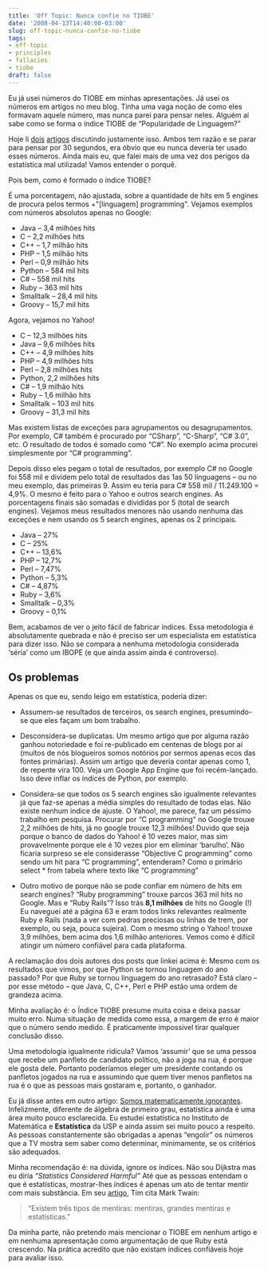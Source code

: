 ```yaml
---
title: 'Off Topic: Nunca confie no TIOBE'
date: '2008-04-13T14:40:00-03:00'
slug: off-topic-nunca-confie-no-tiobe
tags:
- off-topic
- principles
- fallacies
- tiobe
draft: false
---
```


Eu já usei números do TIOBE em minhas apresentações. Já usei os números em artigos no meu blog. Tinha uma vaga noção de como eles formavam aquele número, mas nunca parei para pensar neles. Alguém aí sabe como se forma o índice TIOBE de “Popularidade de Linguagem?”

Hoje li [dois](http://blog.timbunce.org/2008/04/12/tiobe-or-not-tiobe-lies-damned-lies-and-statistics/) [artigos](http://contentment.org/2008/04/perl-is-not-going-away.html) discutindo justamente isso. Ambos tem razão e se parar para pensar por 30 segundos, era óbvio que eu nunca deveria ter usado esses números. Ainda mais eu, que falei mais de uma vez dos perigos da estatística mal utilizada! Vamos entender o porquê.


Pois bem, como é formado o índice TIOBE?

É uma porcentagem, não ajustada, sobre a quantidade de hits em 5 engines de procura pelos termos +"[linguagem] programming". Vejamos exemplos com números absolutos apenas no Google:

- Java – 3,4 milhões hits
- C – 2,2 milhões hits
- C++ – 1,7 milhão hits
- PHP – 1,5 milhão hits
- Perl – 0,9 milhão hits
- Python – 584 mil hits
- C# – 558 mil hits
- Ruby – 363 mil hits
- Smalltalk – 28,4 mil hits
- Groovy – 15,7 mil hits

Agora, vejamos no Yahoo!

- C – 12,3 milhões hits
- Java – 9,6 milhões hits
- C++ – 4,9 milhões hits
- PHP – 4,9 milhões hits
- Perl – 2,8 milhões hits
- Python, 2,2 milhões hits
- C# – 1,9 milhão hits
- Ruby – 1,6 milhão hits
- Smalltalk – 103 mil hits
- Groovy – 31,3 mil hits

Mas existem listas de exceções para agrupamentos ou desagrupamentos. Por exemplo, C# também é procurado por “CSharp”, “C-Sharp”, “C# 3.0”, etc. O resultado de todos é somado como “C#”. No exemplo acima procurei simplesmente por “C# programming”.

Depois disso eles pegam o total de resultados, por exemplo C# no Google foi 558 mil e dividem pelo total de resultados das 1as 50 linguagens – ou no meu exemplo, das primeiras 9. Assim eu teria para C# 558 mil / 11.249.100 = 4,9%. O mesmo é feito para o Yahoo e outros search engines. As porcentagens finais são somadas e divididas por 5 (total de search engines). Vejamos meus resultados menores não usando nenhuma das exceções e nem usando os 5 search engines, apenas os 2 principais.

- Java – 27%
- C – 25%
- C++ – 13,6%
- PHP – 12,7%
- Perl – 7,47%
- Python – 5,3%
- C# – 4,87%
- Ruby – 3,6%
- Smalltalk – 0,3%
- Groovy – 0,1%

Bem, acabamos de ver o jeito fácil de fabricar índices. Essa metodologia é absolutamente quebrada e não é preciso ser um especialista em estatística para dizer isso. Não se compara a nenhuma metodologia considerada ‘séria’ como um IBOPE (e que ainda assim ainda é controverso).

## Os problemas

Apenas os que eu, sendo leigo em estatística, poderia dizer:

- Assumem-se resultados de terceiros, os search engines, presumindo-se que eles façam um bom trabalho.

- Desconsidera-se duplicatas. Um mesmo artigo que por alguma razão ganhou notoriedade e foi re-publicado em centenas de blogs por aí (muitos de nós blogueiros somos notórios por sermos apenas ecos das fontes primárias). Assim um artigo que deveria contar apenas como 1, de repente vira 100. Veja um Google App Engine que foi recém-lançado. Isso deve inflar os índices de Python, por exemplo.

- Considera-se que todos os 5 search engines são igualmente relevantes já que faz-se apenas a média simples do resultado de todas elas. Não existe nenhum índice de ajuste. O Yahoo!, me parece, faz um péssimo trabalho em pesquisa. Procurar por “C programming” no Google trouxe 2,2 milhões de hits, já no google trouxe 12,3 milhões! Duvido que seja porque o banco de dados do Yahoo! é 10 vezes maior, mas sim provavelmente porque ele é 10 vezes pior em eliminar ‘barulho’. Não ficaria surpreso se ele considerasse “Objective C programming” como sendo um hit para “C programming”, entenderam? Como o primário select * from tabela where texto like “C programming”

- Outro motivo de porque não se pode confiar em número de hits em search engines? “Ruby programming” trouxe parcos 363 mil hits no Google. Mas e “Ruby Rails”? Isso trás **8,1 milhões** de hits no Google (!) Eu naveguei até a página 63 e eram todos links relevantes realmente Ruby e Rails (nada a ver com pedras preciosas ou linhas de trem, por exemplo, ou seja, pouca sujeira). Com o mesmo string o Yahoo! trouxe 3,9 milhões, bem acima dos 1,6 milhão anteriores. Vemos como é difícil atingir um número confiável para cada plataforma.

A reclamação dos dois autores dos posts que linkei acima é: Mesmo com os resultados que vimos, por que Python se tornou linguagem do ano passado? Por que Ruby se tornou linguagem do ano retrasado? Está claro – por esse método – que Java, C, C++, Perl e PHP estão uma ordem de grandeza acima.

Minha avaliação é: o Índice TIOBE presume muita coisa e deixa passar muito erro. Numa situação de medida como essa, a margem de erro é maior que o número sendo medido. É praticamente impossível tirar qualquer conclusão disso.

Uma metodologia igualmente ridícula? Vamos ‘assumir’ que se uma pessoa que recebe um panfleto de candidato político, não a joga na rua, é porque ele gosta dele. Portanto poderíamos eleger um presidente contando os panfletos jogados na rua e assumindo que quem tiver menos panfletos na rua é o que as pessoas mais gostaram e, portanto, o ganhador.

Eu já disse antes em outro artigo: [Somos matematicamente ignorantes](/2008/3/1/off-topic-somos-matematicamente-ignorantes). Infelizmente, diferente de álgebra de primeiro grau, estatística ainda é uma área muito pouco esclarecida. Eu estudei estatística no Instituto de Matemática e **Estatística** da USP e ainda assim sei muito pouco a respeito. As pessoas constantemente são obrigadas a apenas “engolir” os números que a TV mostra sem saber como determinar, minimamente, se os critérios são adequados.

Minha recomendação é: na dúvida, ignore os índices. Não sou Dijkstra mas eu diria _“Statistics Considered Harmful”_ Até que as pessoas entendam o que é estatísticas, mostrar-lhes índices é apenas um ato de tentar mentir com mais substância. Em seu [artigo](http://blog.timbunce.org/2008/04/12/tiobe-or-not-tiobe-lies-damned-lies-and-statistics/), Tim cita Mark Twain:

> “Existem três tipos de mentiras: mentiras, grandes mentiras e estatísticas.”

Da minha parte, não pretendo mais mencionar o TIOBE em nenhum artigo e em nenhuma apresentação como argumentação de que Ruby está crescendo. Na prática acredito que não existam índices confiáveis hoje para avaliar isso.


